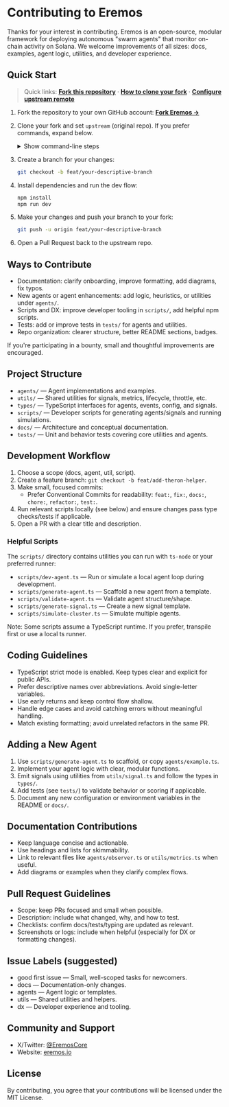 # Contributing to Eremos

Thanks for your interest in contributing. Eremos is an open-source, modular framework for deploying autonomous "swarm agents" that monitor on-chain activity on Solana. We welcome improvements of all sizes: docs, examples, agent logic, utilities, and developer experience.

## Quick Start

> Quick links: **[Fork this repository](https://github.com/EremosCore/Eremos/fork)** · **[How to clone your fork](https://docs.github.com/en/get-started/quickstart/fork-a-repo#clone-your-forked-repository)** · **[Configure upstream remote](https://docs.github.com/en/get-started/quickstart/fork-a-repo#configure-git-to-sync-your-fork-with-the-original-repository)**

1. Fork the repository to your own GitHub account: **[Fork Eremos →](https://github.com/EremosCore/Eremos/fork)**
2. Clone your fork and set `upstream` (original repo). If you prefer commands, expand below.
   <details>
   <summary>Show command-line steps</summary>

   ```bash
   # HTTPS (replace <your-username>)
   git clone https://github.com/<your-username>/Eremos.git
   # or SSH
   # git clone git@github.com:<your-username>/Eremos.git
   cd Eremos

   # Add upstream (original repository)
   git remote add upstream https://github.com/EremosCore/Eremos.git
   git remote -v
   ```
   </details>
3. Create a branch for your changes:
   ```bash
   git checkout -b feat/your-descriptive-branch
   ```
4. Install dependencies and run the dev flow:
   ```bash
   npm install
   npm run dev
   ```
5. Make your changes and push your branch to your fork:
   ```bash
   git push -u origin feat/your-descriptive-branch
   ```
6. Open a Pull Request back to the upstream repo.

## Ways to Contribute

- Documentation: clarify onboarding, improve formatting, add diagrams, fix typos.
- New agents or agent enhancements: add logic, heuristics, or utilities under `agents/`.
- Scripts and DX: improve developer tooling in `scripts/`, add helpful npm scripts.
- Tests: add or improve tests in `tests/` for agents and utilities.
- Repo organization: clearer structure, better README sections, badges.

If you're participating in a bounty, small and thoughtful improvements are encouraged.

## Project Structure

- `agents/` — Agent implementations and examples.
- `utils/` — Shared utilities for signals, metrics, lifecycle, throttle, etc.
- `types/` — TypeScript interfaces for agents, events, config, and signals.
- `scripts/` — Developer scripts for generating agents/signals and running simulations.
- `docs/` — Architecture and conceptual documentation.
- `tests/` — Unit and behavior tests covering core utilities and agents.

## Development Workflow

1. Choose a scope (docs, agent, util, script).
2. Create a feature branch: `git checkout -b feat/add-theron-helper`.
3. Make small, focused commits:
   - Prefer Conventional Commits for readability: `feat:`, `fix:`, `docs:`, `chore:`, `refactor:`, `test:`.
4. Run relevant scripts locally (see below) and ensure changes pass type checks/tests if applicable.
5. Open a PR with a clear title and description.

### Helpful Scripts

The `scripts/` directory contains utilities you can run with `ts-node` or your preferred runner:

- `scripts/dev-agent.ts` — Run or simulate a local agent loop during development.
- `scripts/generate-agent.ts` — Scaffold a new agent from a template.
- `scripts/validate-agent.ts` — Validate agent structure/shape.
- `scripts/generate-signal.ts` — Create a new signal template.
- `scripts/simulate-cluster.ts` — Simulate multiple agents.

Note: Some scripts assume a TypeScript runtime. If you prefer, transpile first or use a local ts runner.

## Coding Guidelines

- TypeScript strict mode is enabled. Keep types clear and explicit for public APIs.
- Prefer descriptive names over abbreviations. Avoid single-letter variables.
- Use early returns and keep control flow shallow.
- Handle edge cases and avoid catching errors without meaningful handling.
- Match existing formatting; avoid unrelated refactors in the same PR.

## Adding a New Agent

1. Use `scripts/generate-agent.ts` to scaffold, or copy `agents/example.ts`.
2. Implement your agent logic with clear, modular functions.
3. Emit signals using utilities from `utils/signal.ts` and follow the types in `types/`.
4. Add tests (see `tests/`) to validate behavior or scoring if applicable.
5. Document any new configuration or environment variables in the README or `docs/`.

## Documentation Contributions

- Keep language concise and actionable.
- Use headings and lists for skimmability.
- Link to relevant files like `agents/observer.ts` or `utils/metrics.ts` when useful.
- Add diagrams or examples when they clarify complex flows.

## Pull Request Guidelines

- Scope: keep PRs focused and small when possible.
- Description: include what changed, why, and how to test.
- Checklists: confirm docs/tests/typing are updated as relevant.
- Screenshots or logs: include when helpful (especially for DX or formatting changes).

## Issue Labels (suggested)

- good first issue — Small, well-scoped tasks for newcomers.
- docs — Documentation-only changes.
- agents — Agent logic or templates.
- utils — Shared utilities and helpers.
- dx — Developer experience and tooling.

## Community and Support

- X/Twitter: [@EremosCore](https://x.com/EremosCore)
- Website: [eremos.io](https://www.eremos.io/)

## License

By contributing, you agree that your contributions will be licensed under the MIT License.



